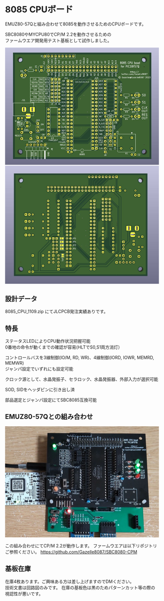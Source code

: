 # 8085 CPUボード

EMUZ80-57Qと組み合わせて8085を動作させるためのCPUボードです。  

SBC8080やMYCPU80でCP/M 2.2を動作させるための  
ファームウエア開発用テスト基板として試作しました。  

![F](https://github.com/Gazelle8087/8085-CPU-BOARD/blob/main/CPU8085_F.jpg)
![B](https://github.com/Gazelle8087/8085-CPU-BOARD/blob/main/CPU8085_B.jpg)

## 設計データ
8085_CPU_1109.zip にてJLCPCB発注実績ありです。  

## 特長

ステータスLEDによりCPU動作状況把握可能  
0番地の命令が動くまでの確認が容易(HLTでS0,S1両方消灯）  

コントロールバスを3線制御(IO/M, RD, WR)、4線制御(IORD, IOWR, MEMRD, MEMWR)  
ジャンパ設定でいずれにも設定可能  

クロック源として、水晶発振子、セラロック、水晶発振器、外部入力が選択可能  

SOD, SIDをヘッダピンに引き出し済  

部品選定とジャンパ設定にてSBC8085互換可能  

## EMUZ80-57Qとの組み合わせ

![stacked](https://github.com/Gazelle8087/8085-CPU-BOARD/blob/main/DSC_0028.JPG)  

この組み合わせにてCP/M 2.2が動作します。
ファームウエアは以下リポジトリご参照ください。
https://github.com/Gazelle8087/SBC8080-CPM


## 基板在庫
在庫4枚あります。ご興味ある方は差し上げますのでDMください。  
技術文書は回路図のみです。
在庫の基板色は黒のためパターンカット等の際の視認性が悪いです。
